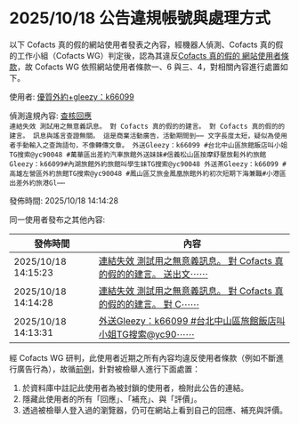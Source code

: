 2025/10/18 公告違規帳號與處理方式
=========

以下 Cofacts 真的假的網站使用者發表之內容，經機器人偵測、Cofacts 真的假的工作小組（Cofacts WG）判定後，認為其違反[Cofacts 真的假的 網站使用者條款](https://github.com/cofacts/rumors-site/blob/master/LEGAL.md)，故 Cofacts WG 依照網站使用者條款一、6 與三、4，對相關內容進行處置如下。

使用者: [優質外約+gleezy：k66099](https://cofacts.github.io/community-builder/#/editorworks?type=0&day=365&userId=C14Yp5cBfs35m9MiCypf)

偵測違規內容: [查核回應](https://cofacts.tw/reply/0cD09ZkBWwAUNc5bjH3u)<br>`連結失效
測試用之無意義訊息。
對 Cofacts 真的假的的建言。
對 Cofacts 真的假的的建言。
訊息與謠言查證無關。
這是商業活動廣告，活動期間到⋯⋯
文字長度太短，疑似為使用者手動輸入之查詢語句，不像轉傳文章。
外送Gleezy：k66099 #台北中山區旅館飯店叫小姐TG搜索@yc90048 #萬華區出差約汽車旅館外送妹妹#信義松山區按摩舒壓放鬆外約旅館Gleezy：k66099#內湖旅館外約旅館叫學生妹TG搜索@yc90048
外送茶Gleezy：k66099 #高雄左營區外約旅館TG搜索@yc90048 #鳳山區艾旅金鳳凰旅館外約初次短期下海兼職#小港區出差外約旅港Gl⋯⋯`

發佈時間: 2025/10/18 14:14:28

同一使用者發布之其他內容:

|發佈時間|內容|
|---|---|
| 2025/10/18 14:15:23 | [連結失效 測試用之無意義訊息。 對 Cofacts 真的假的的建言。 送出文⋯⋯](https://cofacts.tw/reply/1sD19ZkBWwAUNc5bZH0p) |
| 2025/10/18 14:14:28 | [連結失效 測試用之無意義訊息。 對 Cofacts 真的假的的建言。 對 C⋯⋯](https://cofacts.tw/reply/0cD09ZkBWwAUNc5bjH3u) |
| 2025/10/18 14:13:31 | [外送Gleezy：k66099 #台北中山區旅館飯店叫小姐TG搜索@yc90⋯⋯](https://cofacts.tw/reply/zsDz9ZkBWwAUNc5bq33-) |

經 Cofacts WG 研判，此使用者近期之所有內容均違反使用者條款（例如不斷進行廣告行為），故循[前例](https://github.com/cofacts/takedowns/blob/master/2021/1125-2nd-spam.md)，針對被檢舉人進行下面處置：
1. 於資料庫中註記此使用者為被封鎖的使用者，檢附此公告的連結。
2. 隱藏此使用者的所有「回應」、「補充」、與「評價」。
3. 透過被檢舉人登入過的瀏覽器，仍可在網站上看到自己的回應、補充與評價。

